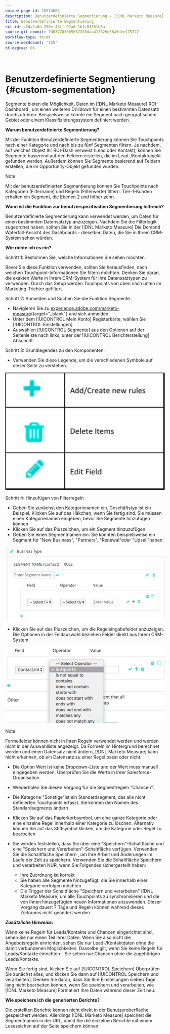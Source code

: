 ```yaml
---
unique-page-id: 18874604
description: Benutzerdefinierte Segmentierung - [!DNL Marketo Measure] - Produktdokumentation
title: Benutzerdefinierte Segmentierung
exl-id: c20a2add-250e-45ff-97a6-1b1c03351b6a
source-git-commit: 7d037783805567370daa412629d58a5dee175722
workflow-type: tm+mt
source-wordcount: '725'
ht-degree: 0%

---
```


# Benutzerdefinierte Segmentierung {#custom-segmentation}

Segmente bieten die Möglichkeit, Daten im [!DNL Marketo Measure] ROI-Dashboard , um einen weiteren Drilldown für einen bestimmten Datensatz durchzuführen. Beispielsweise könnte ein Segment nach geografischem Gebiet oder einem Klassifizierungssystem definiert werden.

**Warum benutzerdefinierte Segmentierung?**

Mit der Funktion Benutzerdefinierte Segmentierung können Sie Touchpoints nach einer Kategorie und nach bis zu fünf Segmenten filtern. Je nachdem, auf welches Objekt Ihr ROI-Dash verweist (Lead oder Kontakt), können Sie Segmente basierend auf den Feldern erstellen, die im Lead-/Kontaktobjekt gefunden werden. Außerdem können Sie Segmente basierend auf Feldern erstellen, die im Opportunity-Objekt gefunden wurden.

>[!NOTE]
>
>Mit der benutzerdefinierten Segmentierung können Sie Touchpoints nach Kategorien (Filtername) und Regeln (Filterwerte) filtern. Tier-1-Kunden erhalten ein Segment, die Ebenen 2 und höher zehn.

**Wann ist die Funktion zur benutzerspezifischen Segmentierung hilfreich?**

Benutzerdefinierte Segmentierung kann verwendet werden, um Daten für einen bestimmten Datensatztyp anzuzeigen. Nachdem Sie die Filterlogik zugeordnet haben, sollten Sie in der [!DNL Marketo Measure] Die Demand Waterfall-Ansicht des Dashboards - dieselben Daten, die Sie in Ihrem CRM-System sehen würden.

**Wie richte ich es ein?**

Schritt 1: Bestimmen Sie, welche Informationen Sie sehen möchten.

Bevor Sie diese Funktion verwenden, sollten Sie herausfinden, nach welchen Touchpoint-Informationen Sie filtern möchten. Denken Sie daran, die exakten Werte in Ihrem CRM-System für Ihre Datensatztypen zu verwenden. Durch das Setup werden Touchpoints von oben nach unten im Marketing-Trichter gefiltert.

Schritt 2: Anmelden und Suchen Sie die Funktion Segmente .

* Navigieren Sie zu [experience.adobe.com/marketo-measure](https://experience.adobe.com/marketo-measure){target="_blank"} und sich anmelden
* Unter dem [!UICONTROL Mein Konto] Registerkarte, wählen Sie [!UICONTROL Einstellungen]
* Auswählen [!UICONTROL Segmente] aus den Optionen auf der Seitenleiste nach links, unter der [!UICONTROL Berichterstellung] Abschnitt

Schritt 3: Grundlegendes zu den Komponenten.

* Verwenden Sie diese Legende, um die verschiedenen Symbole auf dieser Seite zu verstehen.

![](assets/1.png)

Schritt 4: Hinzufügen von Filterregeln

* Geben Sie zunächst den Kategorienamen ein. Geschäftstyp ist ein Beispiel. Klicken Sie auf das Häkchen, wenn Sie fertig sind. Sie müssen einen Kategorienamen eingeben, bevor Sie Segmente hinzufügen können
* Klicken Sie auf das Pluszeichen, um ein Segment hinzuzufügen.
* Geben Sie einen Segmentnamen ein. Sie könnten beispielsweise ein Segment für &quot;New Business&quot;, &quot;Partners&quot;, &quot;Renewal&quot;oder &quot;Upsell&quot;haben.

![](assets/2.png)

* Klicken Sie auf das Pluszeichen, um die Regeleingabefelder anzuzeigen. Die Optionen in der Feldauswahl beziehen Felder direkt aus Ihrem CRM-System

![](assets/3.png)

>[!NOTE]
>
>Formelfelder können nicht in Ihren Regeln verwendet werden und werden nicht in der Auswahlliste angezeigt. Da Formeln im Hintergrund berechnet werden und einen Datensatz nicht ändern, [!DNL Marketo Measure] kann nicht erkennen, ob ein Datensatz zu einer Regel passt oder nicht.

* Die Option Wert ist keine Dropdown-Liste und der Wert muss manuell eingegeben werden. Überprüfen Sie die Werte in Ihrer Salesforce-Organisation.
* Wiederholen Sie diesen Vorgang für die Segmentregeln &quot;Chancen&quot;.
* Die Kategorie &quot;Sonstige&quot;ist ein Standardsegment, das alle nicht definierten Touchpoints erfasst. Sie können den Namen des Standardsegments ändern
* Klicken Sie auf das Papierkorbsymbol, um eine ganze Kategorie oder eine einzelne Regel innerhalb einer Kategorie zu löschen. Alternativ können Sie auf das Stiftsymbol klicken, um die Kategorie oder Regel zu bearbeiten
* Sie werden feststellen, dass Sie über eine &quot;Speichern&quot;-Schaltfläche und eine &quot;Speichern und Verarbeiten&quot;-Schaltfläche verfügen. Verwenden Sie die Schaltfläche Speichern , um Ihre Arbeit und Änderungen im Laufe der Zeit zu speichern. Verwenden Sie die Schaltfläche Speichern und verarbeiten NUR, wenn Sie Folgendes sichergestellt haben:

   * Ihre Zuordnung ist korrekt
   * Sie haben alle Segmente hinzugefügt, die Sie innerhalb einer Kategorie verfolgen möchten
   * Die Trigger der Schaltfläche &quot;Speichern und verarbeiten&quot; [!DNL Marketo Measure] um alle Touchpoints zu synchronisieren und die von Ihnen hinzugefügten neuen Informationen anzuwenden. Dieser Vorgang dauert 7 Tage und Regeln können während dieses Zeitraums nicht geändert werden

**_Zusätzliche Hinweise:_**

Wenn keine Regeln für Leads/Kontakte und Chancen eingerichtet sind, sehen Sie nur einen Teil Ihrer Daten. Wenn Sie also nicht die Angebotsregeln einrichten, sehen Sie nur Lead-/Kontaktdaten ohne die damit verbundenen Möglichkeiten. Dasselbe gilt, wenn Sie keine Regeln für Leads/Kontakte einrichten - Sie sehen nur Chancen ohne die zugehörigen Leads/Kontakte.

Wenn Sie fertig sind, klicken Sie auf [!UICONTROL Speichern] Überprüfen Sie zunächst alles, und klicken Sie dann auf [!UICONTROL Speichern und verarbeiten]. Denken Sie daran, dass Sie Ihre Einstellungen sieben Tage lang nicht bearbeiten können, wenn Sie speichern und verarbeiten, wie [!DNL Marketo Measure] Formatiert Ihre Daten während dieser Zeit neu.

**Wie speichere ich die generierten Berichte?**

Die erstellten Berichte können nicht direkt in der Benutzeroberfläche gespeichert werden. Allerdings [!DNL Marketo Measure] speichert die Segmentnamen in der URL, damit Sie die einzelnen Berichte mit einem Lesezeichen auf der Seite speichern können.
